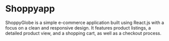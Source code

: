# Shoppyapp
ShoppyGlobe is a simple e-commerce application built using React.js with a focus on a clean and responsive design. It features product listings, a detailed product view, and a shopping cart, as well as a checkout process.
